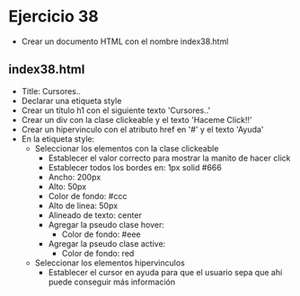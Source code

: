 # Ejercicio 38

* Crear un documento HTML con el nombre index38.html

## index38.html
* Title: Cursores..
* Declarar una etiqueta style
* Crear un título h1 con el siguiente texto 'Cursores..'
* Crear un div con la clase clickeable y el texto 'Haceme Click!!'
* Crear un hipervinculo con el atributo href en '#' y el texto 'Ayuda'
* En la etiqueta style:
  * Seleccionar los elementos con la clase clickeable
      * Establecer el valor correcto para mostrar la manito de hacer click
      * Establecer todos los bordes en: 1px solid #666
      * Ancho: 200px
      * Alto: 50px
      * Color de fondo: #ccc
      * Alto de linea: 50px
      * Alineado de texto: center
      * Agregar la pseudo clase hover:
        * Color de fondo: #eee
      * Agregar la pseudo clase active:
        * Color de fondo: red
  * Seleccionar los elementos hipervinculos
    * Establecer el cursor en ayuda para que el usuario sepa que ahí puede conseguir más información